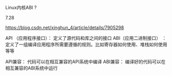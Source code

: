 Linux内核ABI ?

7.28

https://blog.csdn.net/xinghun_4/article/details/7905298

API （应用程序接口）： 定义了源代码和库之间的接口
ABI（应用二进制接口） ：定义了一组编译应用程序所需要遵循的规则。比如寄存器如何使用、堆栈如何使用等等

API兼容： 代码可以在相互兼容的API系统中编译
ABI兼容： 编译好的代码可以在相互兼容的ABI系统中运行

